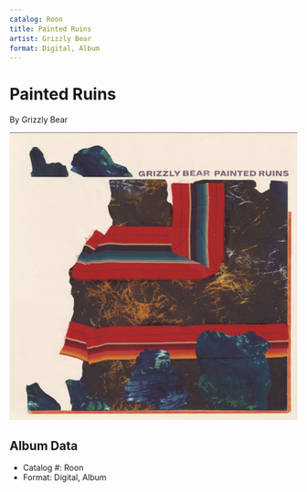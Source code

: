```yaml
---
catalog: Roon
title: Painted Ruins
artist: Grizzly Bear
format: Digital, Album
---
```


# Painted Ruins

By Grizzly Bear

![](../../assets/albumcovers/Grizzly_Bear-Painted_Ruins.png)

## Album Data

- Catalog #: Roon
- Format: Digital, Album

